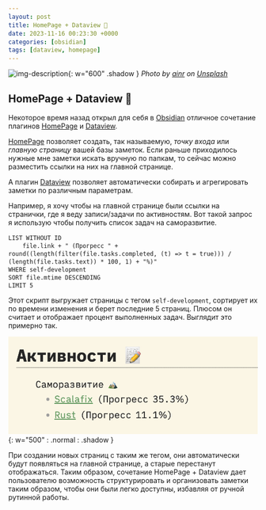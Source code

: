 ```yaml
---
layout: post
title: HomePage + Dataview 💛
date: 2023-11-16 00:23:30 +0000
categories: [obsidian]
tags: [dataview, homepage]
---
```


![img-description](https://source.unsplash.com/8z970S60IN4){: w="600" .shadow }
_Photo by [ainr](https://unsplash.com/@ainr) on [Unsplash](https://unsplash.com)_

## HomePage + Dataview 💛

Некоторое время назад открыл для себя в [Obsidian](https://obsidian.md/) отличное сочетание плагинов [HomePage](https://github.com/mirnovov/obsidian-homepage) и [Dataview](https://github.com/blacksmithgu/obsidian-dataview).

[HomePage](https://github.com/mirnovov/obsidian-homepage) позволяет создать, так называемую, _точку входа_ или _главную страницу_ вашей базы заметок. Если раньше приходилось нужные мне заметки искать вручную по папкам, то сейчас можно разместить ссылки на них на главной странице.

А плагин [Dataview](https://github.com/blacksmithgu/obsidian-dataview) позволяет автоматически собирать и агрегировать заметки по различным параметрам.  
  
Например, я хочу чтобы на главной странице были ссылки на странички, где я веду записи/задачи по активностям. Вот такой запрос я использую чтобы получить список задач на саморазвитие.

```
LIST WITHOUT ID
	file.link + " (Прогресс " + round((length(filter(file.tasks.completed, (t) => t = true))) / (length(file.tasks.text)) * 100, 1) + "%)"
WHERE self-development
SORT file.mtime DESCENDING
LIMIT 5
```

Этот скрипт выгружает страницы с тегом `self-development`, сортирует их по времени изменения и берет последние 5 страниц. Плюсом он считает и отображает процент выполненных задач. Выглядит это примерно так.  
  
![](assets/img/obsidian/dataview_and_homepage.png){: w="500" : .normal : .shadow }  
  
При создании новых страниц с таким же тегом, они автоматически будут появляться на главной странице, а старые перестанут отображаться. Таким образом, сочетание HomePage + Dataview дает пользователю возможность структурировать и организовать заметки таким образом, чтобы они были легко доступны, избавляя от ручной рутинной работы.
  
